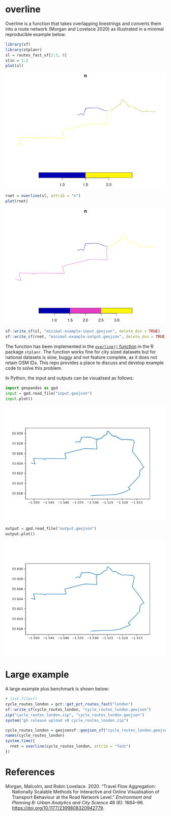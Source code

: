 
# overline

Overline is a function that takes overlapping linestrings and converts
them into a route network (Morgan and Lovelace 2020) as illustrated in a
minimal reproducible example below.

``` r
library(sf)
library(stplanr)
sl = routes_fast_sf[2:3, 0]
sl$n = 1:2
plot(sl)
```

![](README_files/figure-commonmark/unnamed-chunk-1-1.png)

``` r
rnet = overline(sl, attrib = "n")
plot(rnet)
```

![](README_files/figure-commonmark/unnamed-chunk-1-2.png)

``` r
sf::write_sf(sl, "minimal-example-input.geojson", delete_dsn = TRUE)
sf::write_sf(rnet, "minimal-example-output.geojson", delete_dsn = TRUE)
```

The function has been implemented in the [`overline()`
function](https://docs.ropensci.org/stplanr/reference/overline.html) in
the R package `stplanr`. The function works fine for city sized datasets
but for national datasets is slow, buggy and not feature complete, as it
does not retain OSM IDs. This repo provides a place to discuss and
develop example code to solve this problem.

In Python, the input and outputs can be visualised as follows:

``` python
import geopandas as gpd
input = gpd.read_file("input.geojson")
input.plot()
```

![](README_files/figure-commonmark/unnamed-chunk-2-1.png)

``` python
output = gpd.read_file("output.geojson")
output.plot()
```

![](README_files/figure-commonmark/unnamed-chunk-3-3.png)

# Large example

A large example plus benchmark is shown below:

``` r
# list.files()
cycle_routes_london = pct::get_pct_routes_fast("london")
sf::write_sf(cycle_routes_london, "cycle_routes_london.geojson")
zip("cycle_routes_london.zip", "cycle_routes_london.geojson")
system("gh release upload v0 cycle_routes_london.zip")
```

``` r
cycle_routes_london = geojsonsf::geojson_sf("cycle_routes_london.geojson")
names(cycle_routes_london)
system.time({
  rnet = overline(cycle_routes_london, attrib = "foot")
})
```

# References

<div id="refs" class="references csl-bib-body hanging-indent">

<div id="ref-morgan2020" class="csl-entry">

Morgan, Malcolm, and Robin Lovelace. 2020. “Travel Flow Aggregation:
Nationally Scalable Methods for Interactive and Online Visualisation of
Transport Behaviour at the Road Network Level.” *Environment and
Planning B: Urban Analytics and City Science* 48 (6): 1684–96.
<https://doi.org/10.1177/2399808320942779>.

</div>

</div>
